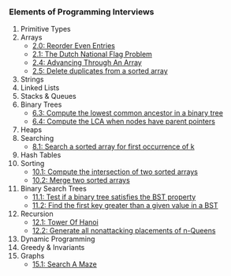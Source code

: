 ### Elements of Programming Interviews

1. Primitive Types
2. Arrays
    * [2.0: Reorder Even Entries](./Arrays/reorderEven.js)
    * [2.1: The Dutch National Flag Problem](./Arrays/dutchNationalFlag.js)
    * [2.4: Advancing Through An Array](./Arrays/advancingThroughArray.js)
    * [2.5: Delete duplicates from a sorted array](./Arrays/deleteDuplicates.js)
3. Strings
4. Linked Lists
5. Stacks & Queues
6. Binary Trees
    * [6.3: Compute the lowest common ancestor in a binary tree](./Binary-Trees/lowestCommonAncestor.js)
    * [6.4: Compute the LCA when nodes have parent pointers](./Binary-Trees/LCAparent.js)
7. Heaps
8. Searching
    * [8.1: Search a sorted array for first occurrence of k](./Searching/firstOccurrenceK.js)
9. Hash Tables
10. Sorting
    * [10.1: Compute the intersection of two sorted arrays](./Sorting/computeIntersection.js)
    * [10.2: Merge two sorted arrays](./Sorting/mergeSortedArrays.js)
11. Binary Search Trees
    * [11.1: Test if a binary tree satisfies the BST property](./Binary-Search-Trees/bstTest.js)
    * [11.2: Find the first key greater than a given value in a BST](./Binary-Search-Trees/firstGreater.js)
12. Recursion
    * [12.1: Tower Of Hanoi](./Recursion/towerOfHanoi.js)
    * [12.2: Generate all nonattacking placements of n-Queens](./Recursion/nQueens.js)
13. Dynamic Programming
14. Greedy & Invariants
15. Graphs
    * [15.1: Search A Maze](./Graphs/searchMaze.js)
